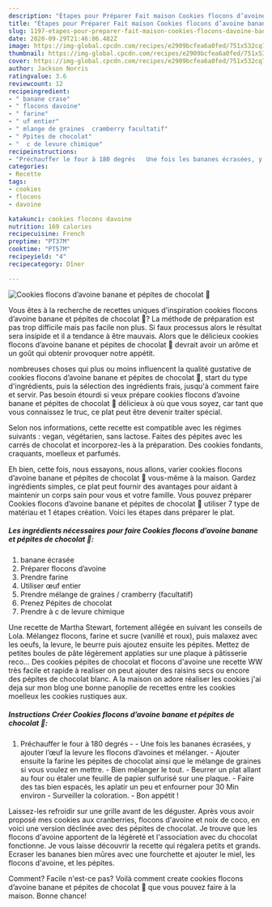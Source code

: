 ```yaml
---
description: "Étapes pour Préparer Fait maison Cookies flocons d’avoine banane et pépites de chocolat 🍫"
title: "Étapes pour Préparer Fait maison Cookies flocons d’avoine banane et pépites de chocolat 🍫"
slug: 1197-etapes-pour-preparer-fait-maison-cookies-flocons-davoine-banane-et-pepites-de-chocolat
date: 2020-09-29T21:46:06.482Z
image: https://img-global.cpcdn.com/recipes/e2909bcfea6a0fed/751x532cq70/cookies-flocons-davoine-banane-et-pepites-de-chocolat-🍫-photo-principale-de-la-recette.jpg
thumbnail: https://img-global.cpcdn.com/recipes/e2909bcfea6a0fed/751x532cq70/cookies-flocons-davoine-banane-et-pepites-de-chocolat-🍫-photo-principale-de-la-recette.jpg
cover: https://img-global.cpcdn.com/recipes/e2909bcfea6a0fed/751x532cq70/cookies-flocons-davoine-banane-et-pepites-de-chocolat-🍫-photo-principale-de-la-recette.jpg
author: Jackson Norris
ratingvalue: 3.6
reviewcount: 12
recipeingredient:
- " banane crase"
- " flocons davoine"
- " farine"
- " uf entier"
- " mlange de graines  cramberry facultatif"
- " Ppites de chocolat"
- "  c de levure chimique"
recipeinstructions:
- "Préchauffer le four à 180 degrés   Une fois les bananes écrasées, y ajouter l’œuf la levure les flocons d’avoines et mélanger.  Ajouter ensuite la farine les pépites de chocolat ainsi que le mélange de graines si vous voulez en mettre. Bien mélanger le tout. Beurrer un plat allant au four ou étaler une feuille de papier sulfurisé sur une plaque. Faire des tas bien espacés, les aplatir un peu et enfourner pour 30 Min environ  Surveiller la coloration. Bon appétit !"
categories:
- Recette
tags:
- cookies
- flocons
- davoine

katakunci: cookies flocons davoine 
nutrition: 169 calories
recipecuisine: French
preptime: "PT37M"
cooktime: "PT57M"
recipeyield: "4"
recipecategory: Dîner

---
```



![Cookies flocons d’avoine banane et pépites de chocolat 🍫](https://img-global.cpcdn.com/recipes/e2909bcfea6a0fed/751x532cq70/cookies-flocons-davoine-banane-et-pepites-de-chocolat-🍫-photo-principale-de-la-recette.jpg)

Vous êtes à la recherche de recettes uniques d'inspiration cookies flocons d’avoine banane et pépites de chocolat 🍫? La méthode de préparation est pas trop difficile mais pas facile non plus. Si faux processus alors le résultat sera insipide et il a tendance à être mauvais. Alors que le délicieux cookies flocons d’avoine banane et pépites de chocolat 🍫 devrait avoir un arôme et un goût qui obtenir provoquer notre appétit.

nombreuses choses qui plus ou moins influencent la qualité gustative de cookies flocons d’avoine banane et pépites de chocolat 🍫, start du type d'ingrédients, puis la sélection des ingrédients frais, jusqu'à comment faire et servir. Pas besoin étourdi si veux prépare cookies flocons d’avoine banane et pépites de chocolat 🍫 délicieux à où que vous soyez, car tant que vous connaissez le truc, ce plat peut être devenir traiter spécial.

Selon nos informations, cette recette est compatible avec les régimes suivants : vegan, végétarien, sans lactose. Faites des pépites avec les carrés de chocolat et incorporez-les à la préparation. Des cookies fondants, craquants, moelleux et parfumés.


Eh bien, cette fois, nous essayons, nous allons, varier cookies flocons d’avoine banane et pépites de chocolat 🍫 vous-même à la maison. Gardez ingrédients simples, ce plat peut fournir des avantages pour aidant à maintenir un corps sain pour vous et votre famille. Vous pouvez préparer Cookies flocons d’avoine banane et pépites de chocolat 🍫 utiliser 7 type de matériau et 1 étapes création. Voici les étapes dans préparer le plat.

<!--inarticleads1-->

##### Les ingrédients nécessaires pour faire Cookies flocons d’avoine banane et pépites de chocolat 🍫:

1.   banane écrasée
1. Préparer  flocons d’avoine
1. Prendre  farine
1. Utiliser  œuf entier
1. Prendre  mélange de graines / cramberry (facultatif)
1. Prenez  Pépites de chocolat
1. Prendre  à c de levure chimique


Une recette de Martha Stewart, fortement allégée en suivant les conseils de Lola. Mélangez flocons, farine et sucre (vanillé et roux), puis malaxez avec les oeufs, la levure, le beurre puis ajoutez ensuite les pépites. Mettez de petites boules de pâte légèrement applaties sur une plaque à pâtisserie reco… Des cookies pépites de chocolat et flocons d&#39;avoine une recette WW très facile et rapide à realiser on peut ajouter des raisins secs ou encore des pépites de chocolat blanc. A la maison on adore réaliser les cookies j&#39;ai deja sur mon blog une bonne panoplie de recettes entre les cookies moelleux les cookies rustiques aux. 

<!--inarticleads2-->

##### Instructions Créer Cookies flocons d’avoine banane et pépites de chocolat 🍫:

1. Préchauffer le four à 180 degrés  -  - Une fois les bananes écrasées, y ajouter l’œuf la levure les flocons d’avoines et mélanger.  - Ajouter ensuite la farine les pépites de chocolat ainsi que le mélange de graines si vous voulez en mettre. - Bien mélanger le tout. - Beurrer un plat allant au four ou étaler une feuille de papier sulfurisé sur une plaque. - Faire des tas bien espacés, les aplatir un peu et enfourner pour 30 Min environ  - Surveiller la coloration. - Bon appétit !


Laissez-les refroidir sur une grille avant de les déguster. Après vous avoir proposé mes cookies aux cranberries, flocons d&#39;avoine et noix de coco, en voici une version déclinée avec des pépites de chocolat. Je trouve que les flocons d&#39;avoine apportent de la légèreté et l&#39;association avec du chocolat fonctionne. Je vous laisse découvrir la recette qui régalera petits et grands. Ecraser les bananes bien mûres avec une fourchette et ajouter le miel, les flocons d&#39;avoine, et les pépites. 


Comment? Facile n'est-ce pas? Voilà comment create cookies flocons d’avoine banane et pépites de chocolat 🍫 que vous pouvez faire à la maison. Bonne chance!
